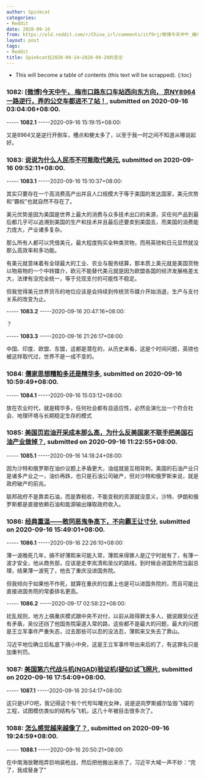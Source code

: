 ```yaml
---
author: Spinkcat
categories:
- Reddit
date: 2020-09-16
from: https://old.reddit.com/r/China_irl/comments/itf9rj/微博今天中午_梅市口路东口车站西向东方向_京ny8964一路逆行弄的公交车都进不了站/
layout: post
tags:
- Reddit
title: Spinkcat在2020-09-14~2020-09-20的言论
---
```


* This will become a table of contents (this text will be scrapped).
{:toc}

### 1082: [[微博]今天中午， 梅市口路东口车站西向东方向， 京NY8964一路逆行，弄的公交车都进不了站！](https://old.reddit.com/r/China_irl/comments/itf9rj/微博今天中午_梅市口路东口车站西向东方向_京ny8964一路逆行弄的公交车都进不了站/), submitted on 2020-09-16 03:04:06+08:00.

----- __1082.1__ -----2020-09-16 15:19:15+08:00:

又是8964又是逆行开倒车，槽点和梗太多了，以至于我一时之间不知道从哪说起好。

### 1083: [说说为什么人民币不可能取代美元](https://old.reddit.com/r/China_irl/comments/itmeyf/说说为什么人民币不可能取代美元/), submitted on 2020-09-16 09:52:11+08:00.

----- __1083.1__ -----2020-09-16 15:10:37+08:00:

其实只要存在一个高消费高产出并且人口规模大于等于美国的发达国家，美元优势和“霸权”也就自然不存在了。

美元优势是因为美国是世界上最大的消费与众多技术出口的来源，买任何产品到最后都几乎可以追溯到美国的生产和技术并且最后还要卖到美国去，而美国的消费能力庞大，产业诸多复杂。

那么所有人都可以凭借美元，最大程度购买全种类货物，而用英镑和日元显然就没那么高效率和多功能。

有美元就意味着有全球最大的工业、农业与服务结算，那本质上美元就是美国货物以物易物的一个中转媒介，欧元不能替代美元就是因为欧盟各国的经济发展格差太大，法律有没完全统一，等于兑现支付的可能性不稳定。

但我觉得美元世界货币的地位应该是会持续到传统货币媒介开始消退，生产与支付关系的改变为止。

----- __1083.2__ -----2020-09-16 20:47:16+08:00:

？

----- __1083.3__ -----2020-09-16 21:26:17+08:00:

中国、印度、欧盟、东盟，这都是潜在的，从历史来看，这是个时间问题，英镑也被这样取代过，世界不是一成不变的。

### 1084: [儒家思想糟粕多还是精华多](https://old.reddit.com/r/China_irl/comments/itnghd/儒家思想糟粕多还是精华多/), submitted on 2020-09-16 10:59:49+08:00.

----- __1084.1__ -----2020-09-16 15:03:12+08:00:

放在农业时代，就是精华多，任何社会都有自适应性，必然会演化出一个符合社会、地理环境与长期稳定生存的模式

### 1085: [美国页岩油开采成本那么高，为什么反美国家不联手把美国石油产业做掉？](https://old.reddit.com/r/China_irl/comments/itnt63/美国页岩油开采成本那么高为什么反美国家不联手把美国石油产业做掉/), submitted on 2020-09-16 11:22:55+08:00.

----- __1085.1__ -----2020-09-16 14:18:24+08:00:

因为沙特和俄罗斯在油价议题上矛盾更大，油组就是互相背刺，美国的石油产业只是诸多产业之一，油价再跌，也只是石油公司破产，但对沙特和俄罗斯来说，就是政府破产的前兆。

联邦政府不是靠卖石油，而是靠税收，不能变税的资源就没意义，沙特、伊朗和俄罗斯都是直接依赖石油和能源输出赚取政府收入。

### 1086: [经典重温——敢同恶鬼争高下，不向霸王让寸分](https://old.reddit.com/r/China_irl/comments/itr93d/经典重温敢同恶鬼争高下不向霸王让寸分/), submitted on 2020-09-16 15:49:01+08:00.

----- __1086.1__ -----2020-09-16 22:26:10+08:00:

薄一波晚死几年，搞不好薄熙来可能入常，薄熙来得罪人是辽宁时就有了，有薄一波才安全，他从商务部，应该是走李岚清和吴仪的路线，到时候会进国务院当副总理，结果薄一波死了，他去了重庆没进国务院。

但我倾向于如果他不作死，就算在重庆的位置上也是可以进国务院的，而且可能比直接进国务院的常委排名更高。

----- __1086.2__ -----2020-09-17 02:58:22+08:00:

扰乱规则，地方上搞重庆模式跟中央不对付，以前从政得罪太多人，据说跟吴仪还有矛盾，吴仪还挡了他国务院渠道入常的路，这些都不是最大的问题，最大的问题是王立军事件严重失态，过去那些可以忍的没法忍，薄熙来又失去了靠山。

习近平地位确立后私底下搞小中央，这是王立军事件带出来后的了，有这罪名只是加重判罚。

### 1087: [美国第六代战斗机(NGAD)验证机(疑似)试飞照片](https://old.reddit.com/r/China_irl/comments/itsiuk/美国第六代战斗机ngad验证机疑似试飞照片/), submitted on 2020-09-16 17:54:09+08:00.

----- __1087.1__ -----2020-09-16 20:54:17+08:00:

这只是UFO吧，我记得这个有个代号叫曙光女神，说是逆向罗斯威尔坠毁飞碟的工程，试图模仿类似的结构与飞机，这几十年被目击很多次了。

### 1088: [怎么感觉越来越像了？](https://old.reddit.com/r/China_irl/comments/ittksm/怎么感觉越来越像了/), submitted on 2020-09-16 19:24:59+08:00.

----- __1088.1__ -----2020-09-16 20:50:21+08:00:

在中南海放鞭炮弄巨响装枪战，然后把他搬出来杀了，习近平大喊一声不妙：“完了，我成替身了”

